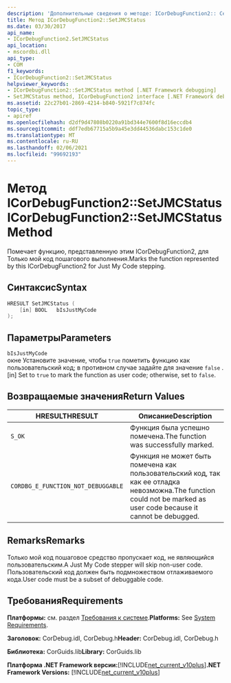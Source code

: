 ```yaml
---
description: 'Дополнительные сведения о методе: ICorDebugFunction2:: Сетжмкстатус'
title: Метод ICorDebugFunction2::SetJMCStatus
ms.date: 03/30/2017
api_name:
- ICorDebugFunction2.SetJMCStatus
api_location:
- mscordbi.dll
api_type:
- COM
f1_keywords:
- ICorDebugFunction2::SetJMCStatus
helpviewer_keywords:
- ICorDebugFunction2::SetJMCStatus method [.NET Framework debugging]
- SetJMCStatus method, ICorDebugFunction2 interface [.NET Framework debugging]
ms.assetid: 22c27b01-2869-4214-b840-5921f7c874fc
topic_type:
- apiref
ms.openlocfilehash: d2df9d47808b0220a91bd344e7600f8d16eccdb4
ms.sourcegitcommit: ddf7edb67715a5b9a45e3dd44536dabc153c1de0
ms.translationtype: MT
ms.contentlocale: ru-RU
ms.lasthandoff: 02/06/2021
ms.locfileid: "99692193"
---
```

# <a name="icordebugfunction2setjmcstatus-method"></a><span data-ttu-id="b9f60-103">Метод ICorDebugFunction2::SetJMCStatus</span><span class="sxs-lookup"><span data-stu-id="b9f60-103">ICorDebugFunction2::SetJMCStatus Method</span></span>

<span data-ttu-id="b9f60-104">Помечает функцию, представленную этим ICorDebugFunction2, для Только мой код пошагового выполнения.</span><span class="sxs-lookup"><span data-stu-id="b9f60-104">Marks the function represented by this ICorDebugFunction2 for Just My Code stepping.</span></span>  
  
## <a name="syntax"></a><span data-ttu-id="b9f60-105">Синтаксис</span><span class="sxs-lookup"><span data-stu-id="b9f60-105">Syntax</span></span>  
  
```cpp  
HRESULT SetJMCStatus (  
    [in] BOOL   bIsJustMyCode  
);  
```  
  
## <a name="parameters"></a><span data-ttu-id="b9f60-106">Параметры</span><span class="sxs-lookup"><span data-stu-id="b9f60-106">Parameters</span></span>  

 `bIsJustMyCode`  
 <span data-ttu-id="b9f60-107">окне Установите значение, чтобы `true` пометить функцию как пользовательский код; в противном случае задайте для значение `false` .</span><span class="sxs-lookup"><span data-stu-id="b9f60-107">[in] Set to `true` to mark the function as user code; otherwise, set to `false`.</span></span>  
  
## <a name="return-values"></a><span data-ttu-id="b9f60-108">Возвращаемые значения</span><span class="sxs-lookup"><span data-stu-id="b9f60-108">Return Values</span></span>  
  
|<span data-ttu-id="b9f60-109">HRESULT</span><span class="sxs-lookup"><span data-stu-id="b9f60-109">HRESULT</span></span>|<span data-ttu-id="b9f60-110">Описание</span><span class="sxs-lookup"><span data-stu-id="b9f60-110">Description</span></span>|  
|-------------|-----------------|  
|`S_OK`|<span data-ttu-id="b9f60-111">Функция была успешно помечена.</span><span class="sxs-lookup"><span data-stu-id="b9f60-111">The function was successfully marked.</span></span>|  
|`CORDBG_E_FUNCTION_NOT_DEBUGGABLE`|<span data-ttu-id="b9f60-112">Функция не может быть помечена как пользовательский код, так как ее отладка невозможна.</span><span class="sxs-lookup"><span data-stu-id="b9f60-112">The function could not be marked as user code because it cannot be debugged.</span></span>|  
  
## <a name="remarks"></a><span data-ttu-id="b9f60-113">Remarks</span><span class="sxs-lookup"><span data-stu-id="b9f60-113">Remarks</span></span>  

 <span data-ttu-id="b9f60-114">Только мой код пошаговое средство пропускает код, не являющийся пользовательским.</span><span class="sxs-lookup"><span data-stu-id="b9f60-114">A Just My Code stepper will skip non-user code.</span></span> <span data-ttu-id="b9f60-115">Пользовательский код должен быть подмножеством отлаживаемого кода.</span><span class="sxs-lookup"><span data-stu-id="b9f60-115">User code must be a subset of debuggable code.</span></span>  
  
## <a name="requirements"></a><span data-ttu-id="b9f60-116">Требования</span><span class="sxs-lookup"><span data-stu-id="b9f60-116">Requirements</span></span>  

 <span data-ttu-id="b9f60-117">**Платформы:** см. раздел [Требования к системе](../../get-started/system-requirements.md).</span><span class="sxs-lookup"><span data-stu-id="b9f60-117">**Platforms:** See [System Requirements](../../get-started/system-requirements.md).</span></span>  
  
 <span data-ttu-id="b9f60-118">**Заголовок:** CorDebug.idl, CorDebug.h</span><span class="sxs-lookup"><span data-stu-id="b9f60-118">**Header:** CorDebug.idl, CorDebug.h</span></span>  
  
 <span data-ttu-id="b9f60-119">**Библиотека:** CorGuids.lib</span><span class="sxs-lookup"><span data-stu-id="b9f60-119">**Library:** CorGuids.lib</span></span>  
  
 <span data-ttu-id="b9f60-120">**Платформа .NET Framework версии:**[!INCLUDE[net_current_v10plus](../../../../includes/net-current-v10plus-md.md)]</span><span class="sxs-lookup"><span data-stu-id="b9f60-120">**.NET Framework Versions:** [!INCLUDE[net_current_v10plus](../../../../includes/net-current-v10plus-md.md)]</span></span>
